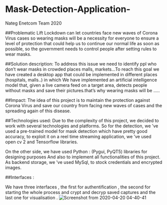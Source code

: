 # Mask-Detection-Application-
Nateg Enetcom Team 2020 

##Problematic
Lift Lockdown can let countries face new waves of Corona Virus cases so wearing masks will be a necessity for everyone to ensure a level of protection that could help us to continue our normal life as soon as possible, so the government needs to control people after setting rules to wear masks.


##Solution description:
To address this issue we need to identify ppl who don’t wear masks in crowded places malls, markets...To reach this goal we have created a desktop app that could be implemented in different places (hospitals, malls..) in which We have implemented an artificial intelligence model that, given a live camera feed on a target area, detects people without masks and save their pictures.that’s why wearing masks will be …..


##Impact:
The idea of this project is to maintain the protection against Corona Virus and save our country from facing new waves of cases and the spreading again of this disease.


##Technologies used:
Due to the complexity of this project, we decided to work with several technologies and platforms.
So for the detection, we ’ve used a pre-trained model for mask detection which have pretty good accuracy, to exploit it on a reel time streaming application, we ’ve used open cv 2 and Tensorflow libraries.


On the other side, we have used Python : (Pygui, PyQT5)  libraries for designing purposes 
And also to implement all functionalities of this project. 
As backend storage, we ’ve used MySql, to stock credentials and encrypted images.

##Interfaces : 

We have three interfaces , the first for authentification , the second for starting the whole process and crypt and decryp saved 
captures and the last one for visualisation . 
![Screenshot from 2020-04-20 04-40-41](https://user-images.githubusercontent.com/54064593/79709398-b2ca0000-8287-11ea-999c-82e8f3f1147e.png)





